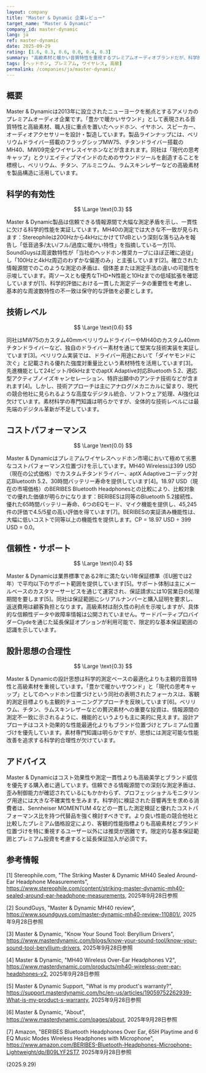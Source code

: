 ```yaml
---
layout: company
title: "Master & Dynamic 企業レビュー"
target_name: "Master & Dynamic"
company_id: master-dynamic
lang: ja
ref: master-dynamic
date: 2025-09-29
rating: [1.6, 0.3, 0.6, 0.0, 0.4, 0.3]
summary: "高級素材と暖かい音質特性を重視するプレミアムオーディオブランドだが、科学的測定重視の姿勢に欠け、周波数特性に問題がある"
tags: [ヘッドホン, プレミアム, ワイヤレス, 高級]
permalink: /companies/ja/master-dynamic/
---
```


## 概要

Master & Dynamicは2013年に設立されたニューヨークを拠点とするアメリカのプレミアムオーディオ企業です。「豊かで暖かいサウンド」として表現される音質特性と高級素材、職人技に重点を置いたヘッドホン、イヤホン、スピーカー、オーディオアクセサリーを設計・製造しています。製品ラインナップには、ベリリウムドライバー搭載のフラッグシップMW75、チタンドライバー搭載のMH40、MW09完全ワイヤレスイヤホンなどが含まれます。同社は「現代の思考キャップ」とクリエイティブマインドのためのサウンドツールを創造することを標榜し、ベリリウム、チタン、アルミニウム、ラムスキンレザーなどの高級素材を製品構造に活用しています。

## 科学的有効性

$$ \Large \text{0.3} $$

Master & Dynamic製品は信頼できる情報源間で大幅な測定矛盾を示し、一貫性に欠ける科学的性能を実証しています。MH40の測定では大きな不一致が見られます：Stereophileは200Hzから4kHzにかけて17dBという深刻な落ち込みを報告し「低音過多/太い/フル/過度に暖かい特性」を指摘している一方[1]、SoundGuysは周波数特性が「当社のヘッドホン推奨カーブにほぼ正確に追従」し「100Hzと4kHz周辺のわずかな偏差のみ」と主張しています[2]。確立された情報源間でのこのような測定の矛盾は、個体差または測定手法の違いの可能性を示唆しています。両ソースとも優秀なTHD+N性能と10Hzまでの低域拡張を確認していますが[1]、科学的評価における一貫した測定データの重要性を考慮し、基本的な周波数特性の不一致は保守的な評価を必要とします。

## 技術レベル

$$ \Large \text{0.6} $$

同社はMW75のカスタム40mmベリリウムドライバーやMH40のカスタム40mmチタンドライバーなど、独自のドライバー素材を通じて堅実な技術実装を実証しています[3]。ベリリウム実装では、ドライバー用途において「ダイヤモンドに次ぐ」と記載される優れた強度対重量比という素材特性を活用しています[3]。先進機能として24ビット/96kHzまでのaptX Adaptive対応Bluetooth 5.2、適応型アクティブノイズキャンセレーション、特許出願中のアンテナ技術などが含まれます[4]。しかし、技術アプローチは主にアナログ/メカニカルに留まり、現代の競合他社に見られるような高度なデジタル統合、ソフトウェア処理、AI強化は欠けています。素材科学の専門知識は明らかですが、全体的な技術レベルには最先端のデジタル革新が不足しています。

## コストパフォーマンス

$$ \Large \text{0.0} $$

Master & Dynamicはプレミアムワイヤレスヘッドホン市場において極めて劣悪なコストパフォーマンス位置づけを示しています。MH40 Wirelessは399 USD（現在の公式価格）でカスタムチタンドライバー、aptX Adaptiveコーデック対応Bluetooth 5.2、30時間バッテリー寿命を提供しています[4]。18.97 USD（現在の市場価格）のBERIBES Bluetooth Headphonesとの比較により、比較対象での優れた価値が明らかになります：BERIBESは同等のBluetooth 5.2接続性、優れた65時間バッテリー寿命、6つのEQモード、マイク機能を提供し、45,245件の評価で4.5/5星の高い評価を得ています[7]。BERIBESの実証済み機能性は、大幅に低いコストで同等以上の機能性を提供します。CP = 18.97 USD ÷ 399 USD = 0.0。

## 信頼性・サポート

$$ \Large \text{0.4} $$

Master & Dynamicは業界標準である2年に満たない1年保証標準（EU圏では2年）で平均以下のサポート範囲を提供しています[5]。サポート体制は主にメールベースのカスタマーサービスを通じて運営され、保証請求には10営業日の処理期間を要します[5]。同社は保証範囲にシリアルナンバーと購入証明を要求し、返送費用は顧客負担となります。高級素材は耐久性の利点を示唆しますが、具体的な信頼性データや故障率情報は公開されていません。サードパーティプロバイダーClydeを通じた延長保証オプションが利用可能で、限定的な基本保証範囲の認識を示しています。

## 設計思想の合理性

$$ \Large \text{0.3} $$

Master & Dynamicの設計思想は科学的測定ベースの最適化よりも主観的音質特性と高級素材を重視しています。「豊かで暖かいサウンド」と「現代の思考キャップ」としてのヘッドホン位置づけという同社の表明されたフォーカスは、客観的測定目標よりも主観的チューニングアプローチを反映しています[6]。ベリリウム、チタン、ラムスキンレザーなどの贅沢素材への重要な投資は、情報源間の測定不一致に示されるように、機能的というよりも主に美的に見えます。設計アプローチはコスト効果的な性能最適化よりもブランド位置づけとプレミアム位置づけを優先しています。素材専門知識は明らかですが、思想には測定可能な性能改善を追求する科学的合理性が欠けています。

## アドバイス

Master & Dynamicはコスト効果性や測定一貫性よりも高級美学とブランド威信を優先する購入者に適しています。信頼できる情報源間での深刻な測定矛盾は、歪み制御能力が確認されているにもかかわらず、プロフェッショナルモニタリング用途には大きな不確実性を生みます。科学的に検証された音響再生を求める消費者は、Sennheiser MOMENTUM 4などの一貫した測定検証と優れたコストパフォーマンス比を持つ代替品を強く検討すべきです。より良い性能の競合他社と比較したプレミアム価格設定により、客観的性能指標よりも高級素材とブランド位置づけを特に重視するユーザー以外には推奨が困難です。限定的な基本保証範囲とプレミアム投資を考慮すると延長保証加入が必須です。

## 参考情報

[1] Stereophile.com, "The Striking Master & Dynamic MH40 Sealed Around-Ear Headphone Measurements", https://www.stereophile.com/content/striking-master-dynamic-mh40-sealed-around-ear-headphone-measurements, 2025年9月28日参照

[2] SoundGuys, "Master & Dynamic MH40 review", https://www.soundguys.com/master-dynamic-mh40-review-110801/, 2025年9月28日参照

[3] Master & Dynamic, "Know Your Sound Tool: Beryllium Drivers", https://www.masterdynamic.com/blogs/know-your-sound-tool/know-your-sound-tool-beryllium-drivers, 2025年9月28日参照

[4] Master & Dynamic, "MH40 Wireless Over-Ear Headphones V2", https://www.masterdynamic.com/products/mh40-wireless-over-ear-headphones-v2, 2025年9月28日参照

[5] Master & Dynamic Support, "What is my product's warranty?", https://support.masterdynamic.com/hc/en-us/articles/19059752262939-What-is-my-product-s-warranty, 2025年9月28日参照

[6] Master & Dynamic, "About", https://www.masterdynamic.com/pages/about, 2025年9月28日参照

[7] Amazon, "BERIBES Bluetooth Headphones Over Ear, 65H Playtime and 6 EQ Music Modes Wireless Headphones with Microphone", https://www.amazon.com/BERIBES-Bluetooth-Headphones-Microphone-Lightweight/dp/B09LYF2ST7, 2025年9月28日参照

(2025.9.29)